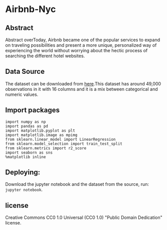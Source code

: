 # Airbnb-Nyc

## Abstract

Abstract overToday, Airbnb became one of the popular services to expand on traveling possibilities 
and present a more unique, personalized way of experiencing the world without worrying about the hectic process of 
searching the different hotel websites.


## Data Source

The dataset can be downloaded from [here](https://www.kaggle.com/dgomonov/new-york-city-airbnb-open-data).This dataset has around 49,000 observations in it with 16 columns and it is a mix between categorical and numeric values.

## Import packages
```
import numpy as np
import pandas as pd
import matplotlib.pyplot as plt
import matplotlib.image as mpimg
from sklearn.linear_model import LinearRegression
from sklearn.model_selection import train_test_split
from sklearn.metrics import r2_score
import seaborn as sns
%matplotlib inline
```
## Deploying:

Download the jupyter notebook and the dataset from the source, run: ```jupyter notebook```.


## license
Creative Commons CC0 1.0 Universal (CC0 1.0) "Public Domain Dedication" license.
